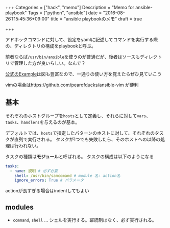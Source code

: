 +++
Categories = ["hack", "memo"]
Description = "Memo for ansible-playbook"
Tags = ["python", "ansible"]
date = "2016-08-26T15:45:36+09:00"
title = "ansible playbookのメモ"
draft = true

+++


アドホックコマンドに対して、設定をyamlに記述してコマンドを実行する際の、ディレクトリの構成をplaybookと呼ぶ。

前者ならば`/usr/bin/ansible`を使うのが普通だが、後者はソースもディレクトリで管理した方が良いらしい。なんで？

[公式のExample](https://github.com/ansible/ansible-examples)は図も豊富なので、一通りの使い方を覚えたらぜひ見ていこう

vimの場合はhttps://github.com/pearofducks/ansible-vim が便利

## 基本

それぞれのホストグループを`hosts`として定義し、それらに対して`vars`、`tasks`、`handlers`を与えるのが基本。

デフォルトでは、`hosts`で指定したパターンのホストに対して、それぞれのタスクが直列で実行される。
タスクが1つでも失敗したら、そのホストへの以降の処理は行われない。

タスクの種類は**モジュール**と呼ばれる。
タスクの構成は以下のようになる

```yaml
tasks:
  - name: 説明 # 必ず必要
    shell: /usr/bin/samcomand # module 名: action名
    ignore_errors: True # パラメータ
```

actionが長すぎる場合はindentしてもよい



## modules

* `command`, `shell` ... シェルを実行する。冪統制はなく、必ず実行される。


